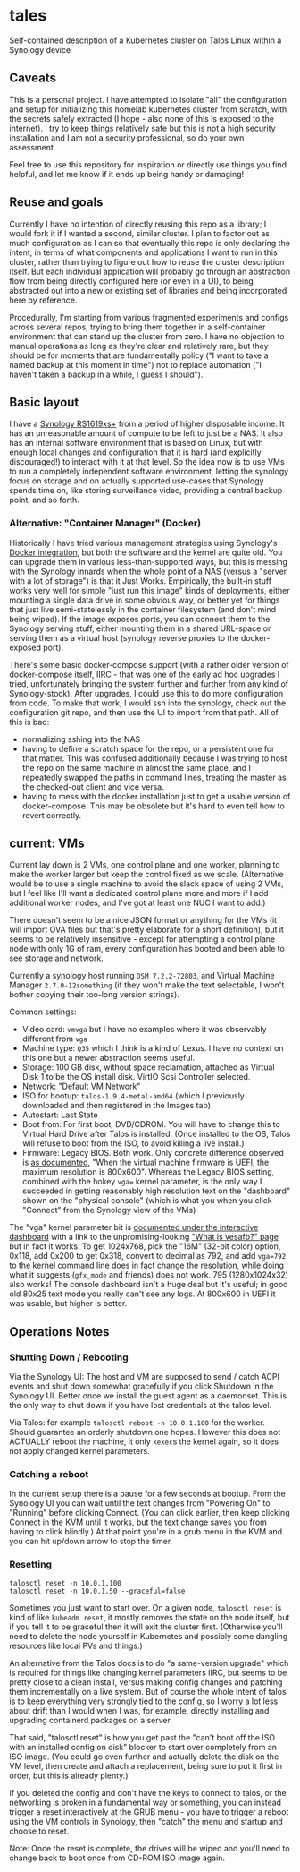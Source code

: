 # tales

Self-contained description of a Kubernetes cluster on Talos Linux within a Synology device

## Caveats

This is a personal project. I have attempted to isolate "all" the configuration and setup
for initializing this homelab kubernetes cluster from scratch, with the secrets
safely extracted (I hope - also none of this is exposed to the internet).
I try to keep things relatively safe but this is not a high security installation
and I am not a security professional, so do your own assessment.

Feel free to use this repository for inspiration or directly use things you find
helpful, and let me know if it ends up being handy or damaging!

## Reuse and goals

Currently I have no intention of directly reusing this repo as a library; I would fork
it if I wanted a second, similar cluster. I plan to factor out as much configuration
as I can so that eventually this repo is only declaring the intent, in terms of what
components and applications I want to run in this cluster, rather than trying to figure
out how to reuse the cluster description itself. But each individual application will
probably go through an abstraction flow from being directly configured here (or even
in a UI), to being abstracted out into a new or existing set of libraries and being
incorporated here by reference.

Procedurally, I'm starting from various fragmented experiments and configs across
several repos, trying to bring them together in a self-container environment that
can stand up the cluster from zero. I have no objection to manual operations as
long as they're clear and relatively rare, but they should be for moments that
are fundamentally policy ("I want to take a named backup at this moment in time")
not to replace automation ("I haven't taken a backup in a while, I guess I should").

## Basic layout

I have a [Synology RS1619xs+](https://www.synology.com/en-us/products/RS1619xs+) from
a period of higher disposable income. It has an unreasonable amount of compute to
be left to just be a NAS. It also has an internal software environment that is based
on Linux, but with enough local changes and configuration that it is hard (and explicitly
discouraged!) to interact with it at that level. So the idea now is to use VMs to
run a completely independent software environment, letting the synology focus on
storage and on actually supported use-cases that Synology spends time on, like
storing surveillance video, providing a central backup point, and so forth.

### Alternative: "Container Manager" (Docker)

Historically I have tried various management
strategies using Synology's [Docker integration](https://www.synology.com/en-us/dsm/feature/docker),
but both the software and the kernel are quite old. You can upgrade them in various
less-than-supported ways, but this is messing with the Synology innards when the whole
point of a NAS (versus a "server with a lot of storage") is that it Just Works. Empirically,
the built-in stuff works very well for simple "just run this image" kinds of deployments, either
mounting a single data drive in some obvious way, or better yet for things that just live
semi-statelessly in the container filesystem (and don't mind being wiped). If the image exposes
ports, you can connect them to the Synology serving stuff, either mounting them in a shared URL-space or
serving them as a virtual host (synology reverse proxies to the docker-exposed port).

There's some basic docker-compose support (with a rather older version of docker-compose
itself, IIRC - that was one of the early ad hoc upgrades I tried, unfortunately bringing
the system further and further from any kind of Synology-stock). After upgrades, I could
use this to do more configuration from code. To make that work, I would ssh into the synology,
check out the configuration git repo, and then use the UI to import from that path. All of this is bad:

* normalizing sshing into the NAS
* having to define a scratch space for the repo, or a persistent one for that matter. This was confused additionally because I was trying to host the repo on the same machine in almost the same place, and I repeatedly swapped the paths in command lines, treating the master as the checked-out client and vice versa.
* having to mess with the docker installation just to get a usable version of docker-compose. This may be obsolete but it's hard to even tell how to revert correctly.

## current: VMs

Current lay down is 2 VMs, one control plane and one worker, planning to make the worker larger but
keep the control fixed as we scale. (Alternative would be to use a single machine to avoid the slack
space of using 2 VMs, but I feel like I'll want a dedicated control plane more and more if I add
additional worker nodes, and I've got at least one NUC I want to add.)

There doesn't seem to be a nice JSON format or anything for the VMs (it will import OVA files but
that's pretty elaborate for a short definition), but it seems to be relatively insensitive - except
for attempting a control plane node with only 1G of ram, every configuration has booted and been
able to see storage and network.

Currently a synology host running `DSM 7.2.2-72803`, and Virtual Machine Manager `2.7.0-12something` (if they
won't make the text selectable, I won't bother copying their too-long version strings).

Common settings:

* Video card: `vmvga` but I have no examples where it was observably different from `vga`
* Machine type: `Q35` which I think is a kind of Lexus. I have no context on this one but a newer abstraction seems useful.
* Storage: 100 GB disk, without space reclamation, attached as Virtual Disk 1 to be the OS install disk. VirtIO Scsi Controller selected.
* Network: "Default VM Network" 
* ISO for bootup: `talos-1.9.4-metal-amd64` (which I previously downloaded and then registered in the Images tab)
* Autostart: Last State
* Boot from: For first boot, DVD/CDROM. You will have to change this to Virtual Hard Drive after Talos is installed. (Once installed to the OS, Talos will refuse to boot from the ISO, to avoid killing a live install.)
* Firmware: Legacy BIOS. Both work. Only concrete difference observed is [as documented](https://www.synology.com/en-global/dsm/7.2/software_spec/vmm), "When the virtual machine firmware is UEFI, the maximum resolution is 800x600". Whereas the Legacy BIOS setting, combined with the hokey `vga=` kernel parameter, is the only way I succeeded in getting reasonably high resolution text on the "dashboard" shown on the "physical console" (which is what you when you click "Connect" from the Synology view of the VMs)

The "vga" kernel parameter bit is [documented under the interactive dashboard](https://www.talos.dev/v1.9/talos-guides/interactive-dashboard/)
with a link to the unpromising-looking ["What is vesafb?" page](https://docs.kernel.org/fb/vesafb.html) but in fact it works. To
get 1024x768, pick the "16M" (32-bit color) option, 0x118, add 0x200 to get 0x318, convert to decimal as 792, and add `vga=792` to
the kernel command line does in fact change the resolution, while doing what it suggests (`gfx_mode` and friends) does not work.
795 (1280x1024x32) also works! The console dashboard isn't a huge deal but it's useful; in good old 80x25 text mode you really can't see any logs. At 800x600 in UEFI
it was usable, but higher is better.

## Operations Notes

### Shutting Down / Rebooting

Via the Synology UI: The host and VM are supposed to send / catch ACPI events and shut down somewhat gracefully if you click Shutdown in the 
Synology UI. Better once we install the guest agent as a daemonset. This is the only way to shut down if you have lost credentials at the talos level.

Via Talos: for example `talosctl reboot -n 10.0.1.100` for the worker. Should guarantee an orderly shutdown one hopes. However this does not ACTUALLY
reboot the machine, it only `kexec`s the kernel again, so it does not apply changed kernel parameters.

### Catching a reboot

In the current setup there is a pause for a few seconds at bootup. From the Synology UI you can wait until the text changes from "Powering On"
to "Running" before clicking Connect. (You can click earlier, then keep clicking Connect in the KVM until it works, but the text change
saves you from having to click blindly.) At that point you're in a grub menu in the KVM and you can hit up/down arrow to stop the timer.

### Resetting

```
talosctl reset -n 10.0.1.100
talosctl reset -n 10.0.1.50 --graceful=false
```

Sometimes you just want to start over. On a given node, `talosctl reset` is kind of like `kubeadm reset`, it mostly removes the state on the node
itself, but if you tell it to be graceful then it will exit the cluster first. (Otherwise you'll need to delete the node yourself in Kubernetes
and possibly some dangling resources like local PVs and things.)

An alternative from the Talos docs is to do "a same-version upgrade" which is required for things like changing kernel parameters IIRC, but
seems to be pretty close to a clean install, versus making config changes and patching them incrementally on a live system. But of course
the whole intent of talos is to keep everything very strongly tied to the config, so I worry a lot less about drift than I would when I was,
for example, directly installing and upgrading containerd packages on a server.

That said, "talosctl reset" is how you get past the "can't boot off the ISO with an installed config on disk" blocker to start over completely
from an ISO image. (You could go even further and actually delete the disk on the VM level, then create and attach a replacement, being sure
to put it first in order, but this is already plenty.)

If you deleted the config and don't have the keys to connect to talos, or the networking is broken in a fundamental way or something, you can
instead trigger a reset interactively at the GRUB menu - you have to trigger a reboot using the VM controls in Synology, then "catch" the
menu and startup and choose to reset. 

Note: Once the reset is complete, the drives will be wiped and you'll need to change back to boot once from CD-ROM ISO image again.
